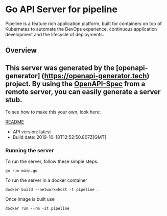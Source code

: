 # Go API Server for pipeline

Pipeline is a feature rich application platform, built for containers on top of Kubernetes to automate the DevOps experience, continuous application development and the lifecycle of deployments. 

## Overview
This server was generated by the [openapi-generator]
(https://openapi-generator.tech) project.
By using the [OpenAPI-Spec](https://github.com/OAI/OpenAPI-Specification) from a remote server, you can easily generate a server stub.  
-

To see how to make this your own, look here:

[README](https://openapi-generator.tech)

- API version: latest
- Build date: 2019-10-18T12:52:50.807Z[GMT]


### Running the server
To run the server, follow these simple steps:

```
go run main.go
```

To run the server in a docker container
```
docker build --network=host -t pipeline .
```

Once image is built use
```
docker run --rm -it pipeline 
```


